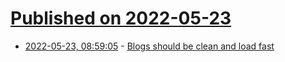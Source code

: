 # [Published on 2022-05-23](index.md)

* [2022-05-23, 08:59:05](https://news.ycombinator.com/item?id=31476710) - [Blogs should be clean and load fast](https://herman.bearblog.dev/big-fat-websites/)
